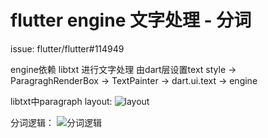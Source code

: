 # flutter engine 文字处理 - 分词

issue: flutter/flutter#114949

engine依赖 libtxt 进行文字处理
由dart层设置text style -> ParagraghRenderBox -> TextPainter -> dart.ui.text -> engine

libtxt中paragraph layout:
![layout](https://user-images.githubusercontent.com/7610615/200995503-2c1296ca-8b6b-4162-94ff-3c5a2bb9d17b.png)

分词逻辑：
![分词逻辑](https://user-images.githubusercontent.com/7610615/200995725-22ff1cff-294d-4434-a102-83bbce4bd440.png)
